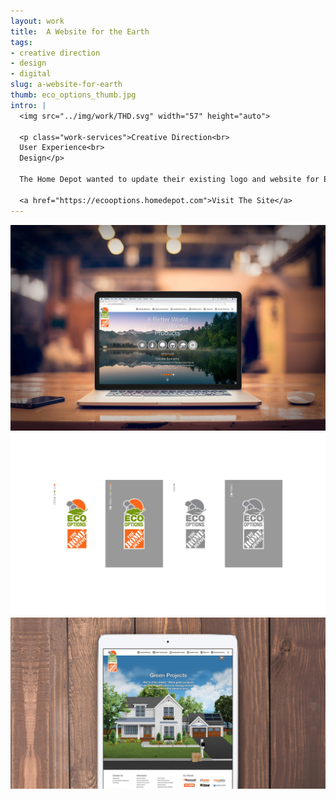 ```yaml
---
layout: work
title:  A Website for the Earth
tags:
- creative direction
- design
- digital
slug: a-website-for-earth
thumb: eco_options_thumb.jpg
intro: |
  <img src="../img/work/THD.svg" width="57" height="auto">

  <p class="work-services">Creative Direction<br>
  User Experience<br>
  Design</p>

  The Home Depot wanted to update their existing logo and website for Eco Options, a classification system that identifies products to help customers save energy and water, maintain healthier homes and conserve natural resources. The site got a full refresh of overall design, content and navigation to convey their “A Better World through Better Products” message while also keeping it easy for the internal Home Depot team to continually update (WordPress). This site was designed and developed with my friends at Porchlight.

  <a href="https://ecooptions.homedepot.com">Visit The Site</a>
---
```


![](../img/work/eco_options_1.jpg)
![](../img/work/eco_options_2.jpg)
![](../img/work/eco_options_3.jpg)
